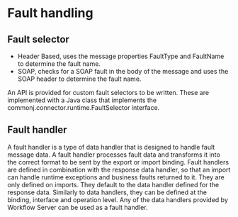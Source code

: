 <!-- image -->

# Fault handling

## Fault selector

- Header Based, uses the message properties FaultType and FaultName to
determine the fault name.
- SOAP, checks for a SOAP fault in the body of the message and uses the
SOAP header to determine the fault name.

An API is provided for custom fault selectors to be written. These are implemented with a Java
class that implements the commonj.connector.runtime.FaultSelector interface.

## Fault handler

A fault handler is a type of data handler that is designed to handle fault message data. A fault
handler processes fault data and transforms it into the correct format to be sent by the export or
import binding. Fault handlers are defined in combination with the response data handler, so that an
import can handle runtime exceptions and business faults returned to it. They are only defined on
imports. They default to the data handler defined for the response data. Similarly to data handlers,
they can be defined at the binding, interface and operation level. Any of the data handlers provided
by Workflow Server can be used as a fault handler.